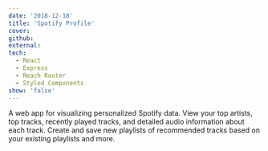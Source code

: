 ```yaml
---
date: '2018-12-18'
title: 'Spotify Profile'
cover: 
github: 
external: 
tech:
  - React
  - Express
  - Reach Router
  - Styled Components
show: 'false'
---
```


A web app for visualizing personalized Spotify data. View your top artists, top tracks, recently played tracks, and detailed audio information about each track. Create and save new playlists of recommended tracks based on your existing playlists and more.
